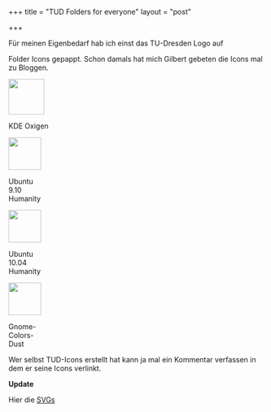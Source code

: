 +++
title = "TUD Folders for everyone"
layout = "post"

+++

<p>Für meinen Eigenbedarf hab ich einst das TU-Dresden Logo auf</p>
<p>Folder Icons gepappt. Schon damals hat mich Gilbert gebeten die Icons mal zu Bloggen.</p>
<div id="attachment_70" style="width: 80px" class="wp-caption alignleft"><a href="/images/uploads/2010/05/oxygen-tud-folder.png"><img class="size-thumbnail wp-image-70 " title="oxygen-tud-folder" src="/images/uploads/2010/05/oxygen-tud-folder-150x150.png" alt="" width="70" height="70" /></a><p class="wp-caption-text">KDE Oxigen</p></div>
<div id="attachment_66" style="width: 74px" class="wp-caption alignleft"><a href="/images/uploads/2010/05/humanity-folder-tud.png"><img class="size-full wp-image-66 " title="humanity-folder-tud" src="/images/uploads/2010/05/humanity-folder-tud.png" alt="" width="64" height="64" /></a><p class="wp-caption-text">Ubuntu 9.10 Humanity</p></div>
<div id="attachment_67" style="width: 74px" class="wp-caption alignleft"><a href="/images/uploads/2010/05/new-humanity-folder-tud.png"><img class="size-full wp-image-67" title="new-humanity-folder-tud" src="/images/uploads/2010/05/new-humanity-folder-tud.png" alt="" width="64" height="64" /></a><p class="wp-caption-text">Ubuntu 10.04 Humanity</p></div>
<div id="attachment_61" style="width: 74px" class="wp-caption alignleft"><img class="size-full wp-image-61 " title="dust-tud-folder" src="/images/uploads/2010/05/dust-tud-folder.png" alt="" width="64" height="64" /><p class="wp-caption-text">Gnome-Colors-Dust</p></div>
<p><a href="/images/uploads/2010/05/new-humanity-folder-tud.png"></a></p>
<p>Wer selbst TUD-Icons erstellt hat kann ja mal ein Kommentar verfassen in dem er seine Icons verlinkt.</p>
<p><strong>Update</strong></p>
<p>Hier die <a href="/images/uploads/2010/05/tud-folder-icons.tar.gz">SVGs<br />
</a></p>
